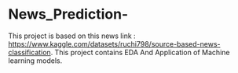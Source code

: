 # News_Prediction-
This project is based on this news link : https://www.kaggle.com/datasets/ruchi798/source-based-news-classification. This project contains EDA And Application of Machine learning models.
